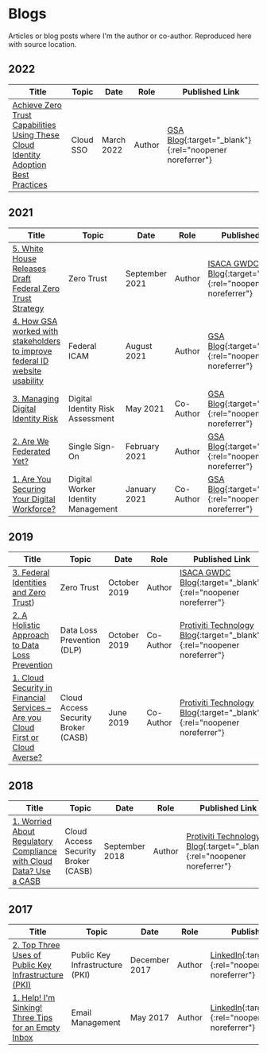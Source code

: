 # Blogs

Articles or blog posts where I'm the author or co-author. Reproduced here with source location.

## 2022
| Title | Topic | Date | Role | Published Link |
| ----- | -------- | ---- | ----- | ------ |
| [Achieve Zero Trust Capabilities Using These Cloud Identity Adoption Best Practices](2203-gsacloudblog.md) | Cloud SSO | March 2022 | Author | [GSA Blog](https://www.gsa.gov/blog/2022/03/09/achieve-zero-trust-capabilities-using-these-cloud-identity-adoption-best-practices){:target="_blank"}{:rel="noopener noreferrer"} |

## 2021
| Title | Topic | Date | Role | Published Link |
| ----- | -------- | ---- | ----- | ------ |
| [5. White House Releases Draft Federal Zero Trust Strategy](2109-gwdcfedztastrategy.md) | Zero Trust | September 2021 | Author | [ISACA GWDC Blog](https://isaca-gwdc.org/2021-draft-federal-zero-trust-strategy/){:target="_blank"}{:rel="noopener noreferrer"} |
| [4. How GSA worked with stakeholders to improve federal ID website usability](2108-GSAIDMGovBlog.md) | Federal ICAM | August 2021 | Author | [GSA Blog](https://www.gsa.gov/blog/2021/08/31/how-gsa-worked-with-stakeholders-to-improve-federal-id-website-usability){:target="_blank"}{:rel="noopener noreferrer"} |
| [3. Managing Digital Identity Risk]((2105-GSADIRABlog.md)) | Digital Identity Risk Assessment | May 2021 | Co-Author | [GSA Blog](https://www.gsa.gov/blog/2021/05/13/managing-digital-identity-risk){:target="_blank"}{:rel="noopener noreferrer"} |
| [2. Are We Federated Yet?](2102-GSAESSOPlaybook.md) | Single Sign-On | February 2021 | Author | [GSA Blog](https://www.gsa.gov/blog/2021/02/25/are-we-federated-yet){:target="_blank"}{:rel="noopener noreferrer"} |
| [1. Are You Securing Your Digital Workforce?](2101-GSADWPlaybook.md) | Digital Worker Identity Management | January 2021 | Co-Author | [GSA Blog](https://www.gsa.gov/blog/2021/01/13/are-you-securing-your-digital-workforce){:target="_blank"}{:rel="noopener noreferrer"} |

## 2019
| Title | Topic | Date | Role | Published Link |
| ----- | -------- | ---- | ----- | ------ |
| [3. Federal Identities and Zero Trust](1910-fedidandzerotrust.md)) | Zero Trust | October 2019 | Author | [ISACA GWDC Blog](https://isaca-gwdc.org/federal-identities-and-zero-trust/){:target="_blank"}{:rel="noopener noreferrer"} |
| [2. A Holistic Approach to Data Loss Prevention](1910-dlpplan.md) | Data Loss Prevention (DLP) | October 2019 | Co-Author | [Protiviti Technology Blog](https://tcblog.protiviti.com/2019/10/14/a-holistic-approach-to-data-loss-prevention/){:target="_blank"}{:rel="noopener noreferrer"} |
| [1. Cloud Security in Financial Services – Are you Cloud First or Cloud Averse?](1906-financialcloudsecurity.md) | Cloud Access Security Broker (CASB) | June 2019 | Co-Author | [Protiviti Technology Blog](https://tcblog.protiviti.com/2019/06/14/cloud-security-in-financial-services-are-you-cloud-first-or-cloud-averse/){:target="_blank"}{:rel="noopener noreferrer"} |

## 2018
| Title | Topic | Date | Role | Published Link |
| ----- | -------- | ---- | ----- | ------ |
| [1. Worried About Regulatory Compliance with Cloud Data? Use a CASB](1809-cloudconfidence.md) | Cloud Access Security Broker (CASB) | September 2018 | Author | [Protiviti Technology Blog](https://tcblog.protiviti.com/2018/09/06/worried-about-regulatory-compliance-with-cloud-data-use-a-casb/){:target="_blank"}{:rel="noopener noreferrer"} |

## 2017
| Title | Topic | Date | Role | Published Link |
| ----- | -------- | ---- | ----- | ------ |
| [2. Top Three Uses of Public Key Infrastructure (PKI)](1712-toppkiuses.md) | Public Key Infrastructure (PKI) | December 2017 | Author | [LinkedIn](https://www.linkedin.com/pulse/we-peoples-pki-devices-kenneth-myers/){:target="_blank"}{:rel="noopener noreferrer"} |
| [1. Help! I'm Sinking! Three Tips for an Empty Inbox](1705-emptyinbox.md) | Email Management | May 2017 | Author | [LinkedIn](https://www.linkedin.com/pulse/help-im-sinking-kenneth-myers/){:target="_blank"}{:rel="noopener noreferrer"} |
